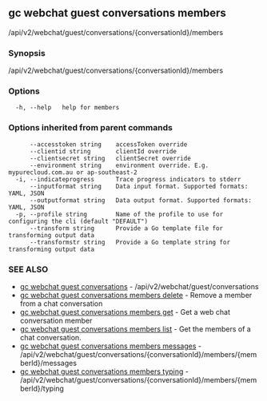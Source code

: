 ## gc webchat guest conversations members

/api/v2/webchat/guest/conversations/{conversationId}/members

### Synopsis

/api/v2/webchat/guest/conversations/{conversationId}/members

### Options

```
  -h, --help   help for members
```

### Options inherited from parent commands

```
      --accesstoken string    accessToken override
      --clientid string       clientId override
      --clientsecret string   clientSecret override
      --environment string    environment override. E.g. mypurecloud.com.au or ap-southeast-2
  -i, --indicateprogress      Trace progress indicators to stderr
      --inputformat string    Data input format. Supported formats: YAML, JSON
      --outputformat string   Data output format. Supported formats: YAML, JSON
  -p, --profile string        Name of the profile to use for configuring the cli (default "DEFAULT")
      --transform string      Provide a Go template file for transforming output data
      --transformstr string   Provide a Go template string for transforming output data
```

### SEE ALSO

* [gc webchat guest conversations](gc_webchat_guest_conversations.html)	 - /api/v2/webchat/guest/conversations
* [gc webchat guest conversations members delete](gc_webchat_guest_conversations_members_delete.html)	 - Remove a member from a chat conversation
* [gc webchat guest conversations members get](gc_webchat_guest_conversations_members_get.html)	 - Get a web chat conversation member
* [gc webchat guest conversations members list](gc_webchat_guest_conversations_members_list.html)	 - Get the members of a chat conversation.
* [gc webchat guest conversations members messages](gc_webchat_guest_conversations_members_messages.html)	 - /api/v2/webchat/guest/conversations/{conversationId}/members/{memberId}/messages
* [gc webchat guest conversations members typing](gc_webchat_guest_conversations_members_typing.html)	 - /api/v2/webchat/guest/conversations/{conversationId}/members/{memberId}/typing


